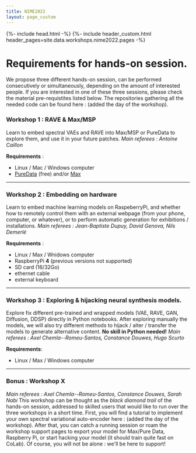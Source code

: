 ```yaml
---
title: NIME2022
layout: page_custom
---
```

{%- include head.html -%}
{%- include header_custom.html header_pages=site.data.workshops.nime2022.pages -%}

# Requirements for hands-on session.

We propose three different hands-on session, can be performed consecutively or simultaneously, depending on the amount of interested people. If you are interested in one of these three sessions, please check the material pre-requistites listed below. The repositories gathering all the needed code can be found here : (added the day of the workshop).

### Workshop 1 : RAVE & Max/MSP
Learn to embed spectral VAEs and RAVE into Max/MSP or PureData to explore them, and use it in your future patches. 
*Main referees : Antoine Caillon*

**Requirements** : 
- Linux / Mac / Windows computer 
- [PureData](https://puredata.info/) (free) and/or [Max](https://cycling74.com/downloads)

___
### Workshop 2 : Embedding on hardware
Learn to embed machine learning models on RaspeberryPi, and whether how to remotely control them with an external webpage (from your phone, computer, or whatever), or to perform automatic generation for exhibitions / installations. 
*Main referees : Jean-Baptiste Dupuy, David Genova, Nils Demerlé*

**Requirements** : 
- Linux / Max / Wnidows computer
- RaspberryPi **4** (previous versions not supported)
- SD card (16/32Go) 
- ethernet cable
- external keyboard

___
### Workshop 3 : Exploring & hijacking neural synthesis models.
Explore fix different pre-trained and wrapped models (VAE, RAVE, GAN, Diffusion, DDSP) directly in Python notebooks. After exploring manually the models, we will also try different methods to hijack / alter / transfer the models to generate alternative content. **No skill in Python needed!**
*Main referees : Axel Chemla--Romeu-Santos, Constance Douwes, Hugo Scurto*

**Requirements**:
- Linux / Max / Windows computer

___
### Bonus : Workshop X
*Main referees : Axel Chemla--Romeu-Santos, Constance Douwes, Sarah Nabi*
This workshop can be thought as the *black diamond trail* of the hands-on session, addressed to skilled users that would like to run over the three workshops in a short time. First, you will find a tutorial to implement your own spectral variational auto-encoder here : (added the day of the workshop). After that, you can catch a running session or roam the workshop support pages to export your model for Max/Pure Data, Raspberry Pi, or start hacking your model (it should train quite fast on CoLab). Of course, you will not be alone : we'll be here to support!


